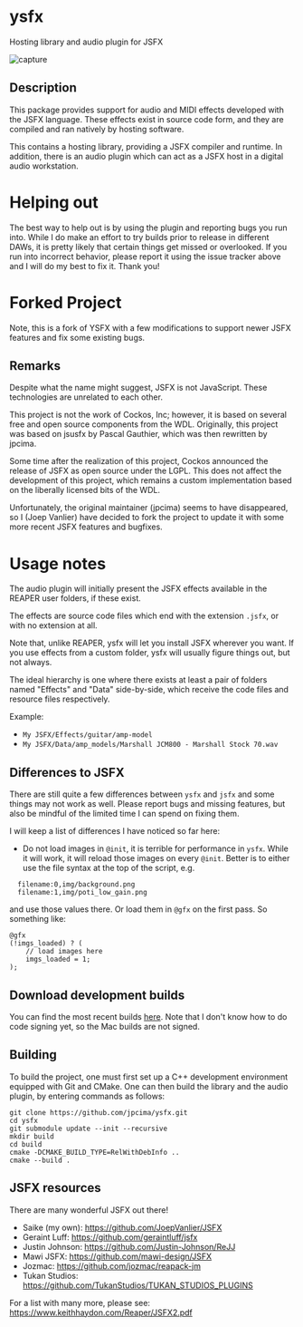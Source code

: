 # ysfx

Hosting library and audio plugin for JSFX

![capture](docs/capture.png)

## Description

This package provides support for audio and MIDI effects developed with the JSFX
language. These effects exist in source code form, and they are compiled and ran
natively by hosting software.

This contains a hosting library, providing a JSFX compiler and runtime.
In addition, there is an audio plugin which can act as a JSFX host in a digital
audio workstation.

# Helping out

The best way to help out is by using the plugin and reporting bugs you run into. 
While I do make an effort to try builds prior to release in different DAWs, 
it is pretty likely that certain things get missed or overlooked. If you run 
into incorrect behavior, please report it using the issue tracker above and 
I will do my best to fix it. Thank you!

# Forked Project

Note, this is a fork of YSFX with a few modifications to support newer JSFX
features and fix some existing bugs.

## Remarks

Despite what the name might suggest, JSFX is not JavaScript.
These technologies are unrelated to each other.

This project is not the work of Cockos, Inc; however, it is based on several
free and open source components from the WDL. Originally, this project was based
on jsusfx by Pascal Gauthier, which was then rewritten by jpcima.

Some time after the realization of this project, Cockos announced the release of
JSFX as open source under the LGPL. This does not affect the development of this
project, which remains a custom implementation based on the liberally licensed
bits of the WDL.

Unfortunately, the original maintainer (jpcima) seems to have disappeared, so 
I (Joep Vanlier) have decided to fork the project to update it with some more 
recent JSFX features and bugfixes.

# Usage notes

The audio plugin will initially present the JSFX effects available in the REAPER
user folders, if these exist.

The effects are source code files which end with the extension `.jsfx`, or with
no extension at all.

Note that, unlike REAPER, ysfx will let you install JSFX wherever you want.
If you use effects from a custom folder, ysfx will usually figure things out, but
not always.

The ideal hierarchy is one where there exists at least a pair of folders named
"Effects" and "Data" side-by-side, which receive the code files and resource files
respectively.

Example:
- `My JSFX/Effects/guitar/amp-model`
- `My JSFX/Data/amp_models/Marshall JCM800 - Marshall Stock 70.wav`

## Differences to JSFX

There are still quite a few differences between `ysfx` and `jsfx` and some things may not work as well.
Please report bugs and missing features, but also be mindful of the limited time I can spend on fixing them.

I will keep a list of differences I have noticed so far here:

- Do not load images in `@init`, it is terrible for performance in `ysfx`.
While it will work, it will reload those images on every `@init`.
Better is to either use the file syntax at the top of the script, e.g.

```
  filename:0,img/background.png
  filename:1,img/poti_low_gain.png
```

and use those values there.
Or load them in `@gfx` on the first pass.
So something like:

```
@gfx
(!imgs_loaded) ? (
    // load images here
    imgs_loaded = 1;
);
```

## Download development builds

You can find the most recent builds [here](https://github.com/JoepVanlier/ysfx/releases).
Note that I don't know how to do code signing yet, so the Mac builds are not signed.

## Building

To build the project, one must first set up a C++ development environment
equipped with Git and CMake. One can then build the library and the audio
plugin, by entering commands as follows:

```
git clone https://github.com/jpcima/ysfx.git
cd ysfx
git submodule update --init --recursive
mkdir build
cd build
cmake -DCMAKE_BUILD_TYPE=RelWithDebInfo ..
cmake --build .
```

## JSFX resources

There are many wonderful JSFX out there!

- Saike (my own): https://github.com/JoepVanlier/JSFX
- Geraint Luff: https://github.com/geraintluff/jsfx
- Justin Johnson: https://github.com/Justin-Johnson/ReJJ
- Mawi JSFX: https://github.com/mawi-design/JSFX
- Jozmac: https://github.com/jozmac/reapack-jm
- Tukan Studios: https://github.com/TukanStudios/TUKAN_STUDIOS_PLUGINS

For a list with many more, please see: https://www.keithhaydon.com/Reaper/JSFX2.pdf
